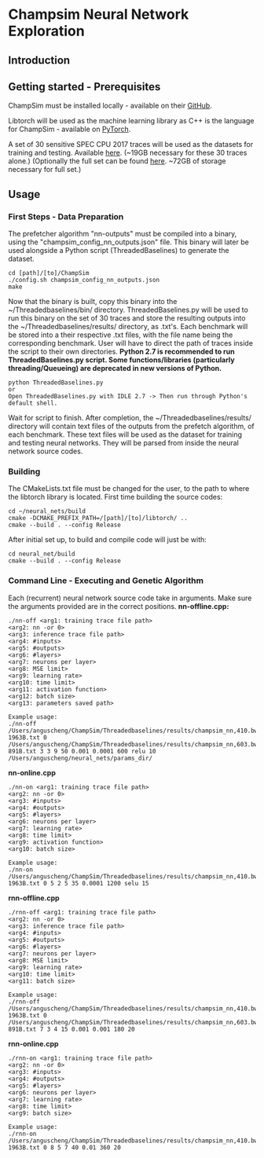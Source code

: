 # Champsim Neural Network Exploration
## Introduction


## Getting started - Prerequisites
ChampSim must be installed locally - available on their [GitHub](https://github.com/ChampSim/ChampSim).

Libtorch will be used as the machine learning library as C++ is the language for ChampSim - available on [PyTorch](https://pytorch.org/get-started/locally/). 

A set of 30 sensitive SPEC CPU 2017 traces will be used as the datasets for training and testing. Available [here](https://gitlab.scss.tcd.ie/chenga/champsim-nn-traces-txt). (~19GB necessary for these 30 traces alone.)
(Optionally the full set can be found [here](https://dpc3.compas.cs.stonybrook.edu/champsim-traces/speccpu/). ~72GB of storage necessary for full set.)

## Usage
### First Steps - Data Preparation
The prefetcher algorithm "nn-outputs" must be compiled into a binary, using the "champsim_config_nn_outputs.json" file. This binary will later be used alongside a Python script (ThreadedBaselines) to generate the dataset.
```
cd [path]/[to]/ChampSim
./config.sh champsim_config_nn_outputs.json
make
```
Now that the binary is built, copy this binary into the ~/Threadedbaselines/bin/ directory. ThreadedBaselines.py will be used to run this binary on the set of 30 traces and store the resulting outputs into the ~/Threadedbaselines/results/ directory, as .txt's. Each benchmark will be stored into a their respective .txt files, with the file name being the corresponding benchmark. User will have to direct the path of traces inside the script to their own directories.
**Python 2.7 is recommended to run ThreadedBaselines.py script. Some functions/libraries (particularly threading/Queueing) are deprecated in new versions of Python.**
```
python ThreadedBaselines.py
or
Open ThreadedBaselines.py with IDLE 2.7 -> Then run through Python's default shell.
```
Wait for script to finish. 
After completion, the ~/Threadedbaselines/results/ directory will contain text files of the outputs from the prefetch algorithm, of each benchmark. These text files will be used as the dataset for training and testing neural networks. They will be parsed from inside the neural network source codes.

### Building
The CMakeLists.txt file must be changed for the user, to the path to where the libtorch library is located.
First time building the source codes:
```
cd ~/neural_nets/build
cmake -DCMAKE_PREFIX_PATH=/[path]/[to]/libtorch/ ..
cmake --build . --config Release
```
After initial set up, to build and compile code will just be with:
```
cd neural_net/build
cmake --build . --config Release
```

### Command Line - Executing and Genetic Algorithm
Each (recurrent) neural network source code take in arguments. Make sure the arguments provided are in the correct positions.
**nn-offline.cpp:**
```
./nn-off <arg1: training trace file path> 
<arg2: nn -or 0> 
<arg3: inference trace file path> 
<arg4: #inputs> 
<arg5: #outputs> 
<arg6: #layers> 
<arg7: neurons per layer> 
<arg8: MSE limit> 
<arg9: learning rate> 
<arg10: time limit> 
<arg11: activation function> 
<arg12: batch size>
<arg13: parameters saved path>

Example usage: 
./nn-off /Users/anguscheng/ChampSim/Threadedbaselines/results/champsim_nn,410.bwaves-1963B.txt 0 /Users/anguscheng/ChampSim/Threadedbaselines/results/champsim_nn,603.bwaves_s-891B.txt 3 3 9 50 0.001 0.0001 600 relu 10 /Users/anguscheng/neural_nets/params_dir/
```

**nn-online.cpp**
```
./nn-on <arg1: training trace file path>
<arg2: nn -or 0> 
<arg3: #inputs> 
<arg4: #outputs> 
<arg5: #layers> 
<arg6: neurons per layer>
<arg7: learning rate> 
<arg8: time limit> 
<arg9: activation function> 
<arg10: batch size>

Example usage:
./nn-on /Users/anguscheng/ChampSim/Threadedbaselines/results/champsim_nn,410.bwaves-1963B.txt 0 5 2 5 35 0.0001 1200 selu 15
```

**rnn-offline.cpp**
```
./rnn-off <arg1: training trace file path> 
<arg2: nn -or 0> 
<arg3: inference trace file path> 
<arg4: #inputs> 
<arg5: #outputs> 
<arg6: #layers> 
<arg7: neurons per layer> 
<arg8: MSE limit> 
<arg9: learning rate> 
<arg10: time limit> 
<arg11: batch size>

Example usage:
./rnn-off /Users/anguscheng/ChampSim/Threadedbaselines/results/champsim_nn,410.bwaves-1963B.txt 0 /Users/anguscheng/ChampSim/Threadedbaselines/results/champsim_nn,603.bwaves_s-891B.txt 7 3 4 15 0.001 0.001 180 20
```

**rnn-online.cpp**
```
./rnn-on <arg1: training trace file path> 
<arg2: nn -or 0> 
<arg3: #inputs> 
<arg4: #outputs> 
<arg5: #layers> 
<arg6: neurons per layer> 
<arg7: learning rate> 
<arg8: time limit> 
<arg9: batch size>

Example usage:
./rnn-on /Users/anguscheng/ChampSim/Threadedbaselines/results/champsim_nn,410.bwaves-1963B.txt 0 8 5 7 40 0.01 360 20
```
